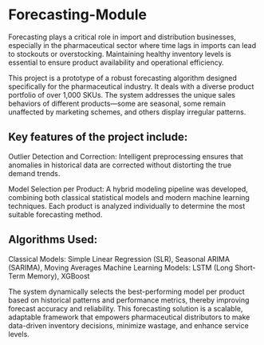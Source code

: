 # Forecasting-Module
Forecasting plays a critical role in import and distribution businesses, especially in the pharmaceutical sector where time lags in imports can lead to stockouts or overstocking. Maintaining healthy inventory levels is essential to ensure product availability and operational efficiency.

This project is a prototype of a robust forecasting algorithm designed specifically for the pharmaceutical industry. It deals with a diverse product portfolio of over 1,000 SKUs. The system addresses the unique sales behaviors of different products—some are seasonal, some remain unaffected by marketing schemes, and others display irregular patterns.

## Key features of the project include:
Outlier Detection and Correction: Intelligent preprocessing ensures that anomalies in historical data are corrected without distorting the true demand trends.

Model Selection per Product: A hybrid modeling pipeline was developed, combining both classical statistical models and modern machine learning techniques. Each product is analyzed individually to determine the most suitable forecasting method.

## Algorithms Used:
Classical Models: Simple Linear Regression (SLR), Seasonal ARIMA (SARIMA), Moving Averages
Machine Learning Models: LSTM (Long Short-Term Memory), XGBoost

The system dynamically selects the best-performing model per product based on historical patterns and performance metrics, thereby improving forecast accuracy and reliability.
This forecasting solution is a scalable, adaptable framework that empowers pharmaceutical distributors to make data-driven inventory decisions, minimize wastage, and enhance service levels.
